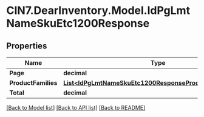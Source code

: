 # CIN7.DearInventory.Model.IdPgLmtNameSkuEtc1200Response

## Properties

| Name                | Type                                                                                                                      | Description | Notes      |
| ------------------- | ------------------------------------------------------------------------------------------------------------------------- | ----------- | ---------- |
| **Page**            | **decimal**                                                                                                               |             | [optional] |
| **ProductFamilies** | [**List&lt;IdPgLmtNameSkuEtc1200ResponseProductFamiliesInner&gt;**](IdPgLmtNameSkuEtc1200ResponseProductFamiliesInner.md) |             | [optional] |
| **Total**           | **decimal**                                                                                                               |             | [optional] |

[[Back to Model list]](../README.md#documentation-for-models) [[Back to API list]](../README.md#documentation-for-api-endpoints) [[Back to README]](../README.md)

